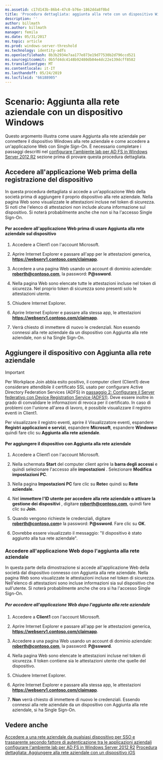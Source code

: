 ```yaml
---
ms.assetid: c17d143b-86b4-47c0-b76e-1862dda8f0bd
title: 'Procedura dettagliata: aggiunta alla rete con un dispositivo Windows'
description: ''
author: billmath
ms.author: billmath
manager: femila
ms.date: 05/31/2017
ms.topic: article
ms.prod: windows-server-threshold
ms.technology: identity-adfs
ms.openlocfilehash: 8b3b2934e7aa177e873e19d77530b2d796ccd521
ms.sourcegitcommit: 0b5fd4dc4148b92480db04e4dc22e139dcff8582
ms.translationtype: MT
ms.contentlocale: it-IT
ms.lasthandoff: 05/24/2019
ms.locfileid: "66188905"
---
```

# <a name="walkthrough-workplace-join-with-a-windows-device"></a>Scenario: Aggiunta alla rete aziendale con un dispositivo Windows

Questo argomento illustra come usare Aggiunta alla rete aziendale per connettere il dispositivo Windows alla rete aziendale e come accedere a un'applicazione Web con Single Sign-On. È necessario completare i passaggi descritti nel [configurare l'ambiente lab per AD FS in Windows Server 2012 R2](../deployment/Set-up-the-lab-environment-for-AD-FS-in-Windows-Server-2012-R2.md) sezione prima di provare questa procedura dettagliata.

## <a name="access-the-web-application-before-device-registration"></a>Accedere all'applicazione Web prima della registrazione del dispositivo
In questa procedura dettagliata si accede a un'applicazione Web della società prima di aggiungere il proprio dispositivo alla rete aziendale. Nella pagina Web sono visualizzate le attestazioni incluse nel token di sicurezza. Si noti che l'elenco di attestazioni non include alcuna informazione sul dispositivo. Si noterà probabilmente anche che non si ha l'accesso Single Sign-On.

#### <a name="to-access-the-web-application-before-you-use-workplace-join-on-your-device"></a>Per accedere all'applicazione Web prima di usare Aggiunta alla rete aziendale sul dispositivo

1.  Accedere a Client1 con l'account Microsoft.

2.  Aprire Internet Explorer e passare all'app per le attestazioni generica, **https://webserv1.contoso.com/claimapp**.

3.  Accedere a una pagina Web usando un account di dominio aziendale: **roberth@contoso.com**, la password: **P@ssword**.

4.  Nella pagina Web sono elencate tutte le attestazioni incluse nel token di sicurezza. Nel proprio token di sicurezza sono presenti solo le attestazioni utente.

5.  Chiudere Internet Explorer.

6.  Aprire Internet Explorer e passare alla stessa app, le attestazioni **https://webserv1.contoso.com/claimapp**.

7.  Verrà chiesto di immettere di nuovo le credenziali. Non essendo connessi alla rete aziendale da un dispositivo con Aggiunta alla rete aziendale, non si ha Single Sign-On.

## <a name="join-your-device-with-workplace-join"></a>Aggiungere il dispositivo con Aggiunta alla rete aziendale

> [!IMPORTANT]
> Per Workplace Join abbia esito positivo, il computer client (Client1) deve considerare attendibile il certificato SSL usato per configurare Active Directory Federation Services (ADFS) in [passaggio 2: Configurare il Server federativo con Device Registration Service (ADFS1)](../deployment/Set-up-the-lab-environment-for-AD-FS-in-Windows-Server-2012-R2.md#BKMK_4). Deve essere inoltre in grado di convalidare le informazioni di revoca per il certificato. In caso di problemi con l'unione all'area di lavoro, è possibile visualizzare il registro eventi in Client1.
> 
> Per visualizzare il registro eventi, aprire il Visualizzatore eventi, espandere **Registri applicazioni e servizi**, espandere **Microsoft**, espandere **Windows**e quindi fare clic su **Aggiunta alla rete aziendale**.

#### <a name="to-join-your-device-with-workplace-join"></a>Per aggiungere il dispositivo con Aggiunta alla rete aziendale

1.  Accedere a Client1 con l'account Microsoft.

2.  Nella schermata **Start** del computer client aprire la **barra degli accessi** e quindi selezionare l'accesso alle **impostazioni** . Selezionare **Modifica impostazioni PC**.

3.  Nella pagina **Impostazioni PC** fare clic su **Rete**e quindi su **Rete aziendale**.

4.  Nel **immettere l'ID utente per accedere alla rete aziendale o attivare la gestione dei dispositivi** , digitare **roberth@contoso.com**, quindi fare clic su **Join**.

5.  Quando vengono richieste le credenziali, digitare **roberth@contoso.com**e la password: **P@ssword**. Fare clic su **OK**.

6.  Dovrebbe essere visualizzato il messaggio: "Il dispositivo è stato aggiunto alla tua rete aziendale".

### <a name="access-the-web-application-after-joining-the-workplace"></a>Accedere all'applicazione Web dopo l'aggiunta alla rete aziendale
In questa parte della dimostrazione si accede all'applicazione Web della società dal dispositivo connesso con Aggiunta alla rete aziendale. Nella pagina Web sono visualizzate le attestazioni incluse nel token di sicurezza. Nell'elenco di attestazioni sono incluse informazioni sia sul dispositivo che sull'utente. Si noterà probabilmente anche che ora si ha l'accesso Single Sign-On.

##### <a name="to-access-the-web-application-after-joining-the-workplace"></a>Per accedere all'applicazione Web dopo l'aggiunta alla rete aziendale

1.  Accedere a **Client1** con l'account Microsoft.

2.  Aprire Internet Explorer e passare all'app per le attestazioni generica, **https://webserv1.contoso.com/claimapp**.

3.  Accedere a una pagina Web usando un account di dominio aziendale: **roberth@contoso.com**, la password: **P@ssword**.

4.  Nella pagina Web sono elencate le attestazioni incluse nel token di sicurezza. Il token contiene sia le attestazioni utente che quelle del dispositivo.

5.  Chiudere Internet Explorer.

6.  Aprire Internet Explorer e passare alla stessa app, le attestazioni **https://webserv1.contoso.com/claimapp**.

7.  **Non** verrà chiesto di immettere di nuovo le credenziali. Essendo connessi alla rete aziendale da un dispositivo con Aggiunta alla rete aziendale, si ha Single Sign-On.

## <a name="see-also"></a>Vedere anche
[Accedere a una rete aziendale da qualsiasi dispositivo per SSO e trasparente secondo fattore di autenticazione tra le applicazioni aziendali](Join-to-Workplace-from-Any-Device-for-SSO-and-Seamless-Second-Factor-Authentication-Across-Company-Applications.md)
[configurare l'ambiente lab per AD FS in Windows Server 2012 R2](../deployment/Set-up-the-lab-environment-for-AD-FS-in-Windows-Server-2012-R2.md) 
 [ Procedura dettagliata: Aggiungere alla rete aziendale con un dispositivo iOS](Walkthrough--Workplace-Join-with-an-iOS-Device.md)



